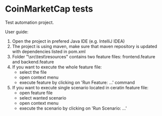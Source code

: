 # CoinMarketCap tests

Test automation project.

User guide:
1. Open the project in prefered Java IDE (e.g. IntelliJ IDEA)
2. The project is using maven, make sure that maven repository is updated with dependencies listed in pom.xml
3. Folder "\src\test\resources" contains two feature files: frontend.feature and backend.feature
4. If you want to execute the whole feature file:
	- select the file
	- open context menu
	- execute feature by clicking on 'Run Feature: ...' command
5. If you want to execute single scenario located in ceratin feature file:
	- open feature file
	- select wanted scenario
	- open context menu
	- execute the scenario by clicking on 'Run Scenario: ...'
